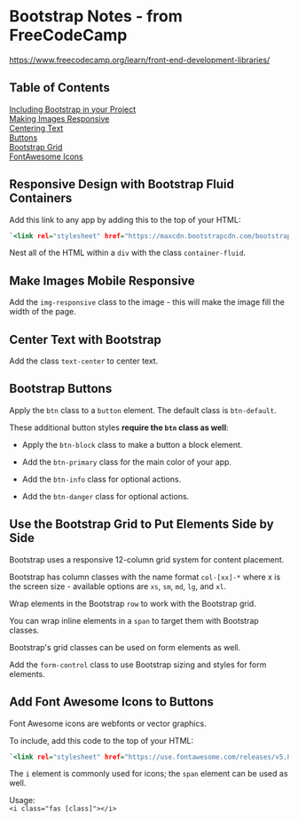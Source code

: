 # Bootstrap Notes - from FreeCodeCamp
https://www.freecodecamp.org/learn/front-end-development-libraries/

## Table of Contents
[Including Bootstrap in your Project](#responsive-design-with-bootstrap-fluid-containers)  
[Making Images Responsive](#make-images-mobile-responsive)  
[Centering Text](#center-text-with-bootstrap)  
[Buttons](#bootstrap-buttons)  
[Bootstrap Grid](#use-the-bootstrap-grid-to-put-elements-side-by-side)  
[FontAwesome Icons](#add-font-awesome-icons-to-buttons)  

## Responsive Design with Bootstrap Fluid Containers

Add this link to any app by adding this to the top of your HTML:  
```htm
`<link rel="stylesheet" href="https://maxcdn.bootstrapcdn.com/bootstrap/3.3.7/css/bootstrap.min.css" integrity="sha384-BVYiiSIFeK1dGmJRAkycuHAHRg32OmUcww7on3RYdg4Va+PmSTsz/K68vbdEjh4u" crossorigin="anonymous"/>`
```

Nest all of the HTML within a `div` with the class `container-fluid`.

## Make Images Mobile Responsive

Add the `img-responsive` class to the image - this will make the image fill the width of the page.

## Center Text with Bootstrap

Add the class `text-center` to center text.

## Bootstrap Buttons

Apply the `btn` class to a `button` element. The default class is `btn-default`.

These additional button styles **require the `btn` class as well**:

- Apply the `btn-block` class to make a button a block element. 

- Add the `btn-primary` class for the main color of your app. 

- Add the `btn-info` class for optional actions. 

- Add the `btn-danger` class for optional actions. 

## Use the Bootstrap Grid to Put Elements Side by Side

Bootstrap uses a responsive 12-column grid system for content placement.

Bootstrap has column classes with the name format `col-[xx]-*` where x is the screen size - available options are `xs`, `sm`, `md`, `lg`, and `xl`.

Wrap elements in the Bootstrap `row` to work with the Bootstrap grid.

You can wrap inline elements in a `span` to target them with Bootstrap classes.

Bootstrap's grid classes can be used on form elements as well.

Add the `form-control` class to use Bootstrap sizing and styles for form elements.

## Add Font Awesome Icons to Buttons

Font Awesome icons are webfonts or vector graphics.

To include, add this code to the top of your HTML:  
```htm
`<link rel="stylesheet" href="https://use.fontawesome.com/releases/v5.8.1/css/all.css" integrity="sha384-50oBUHEmvpQ+1lW4y57PTFmhCaXp0ML5d60M1M7uH2+nqUivzIebhndOJK28anvf" crossorigin="anonymous">`
```

The `i` element is commonly used for icons; the `span` element can be used as well.

Usage:  
`<i class="fas [class]"></i>`